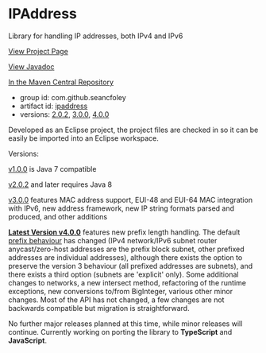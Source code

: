 # IPAddress
Library for handling IP addresses, both IPv4 and IPv6

[View Project Page](https://seancfoley.github.io/IPAddress/)

[View Javadoc](https://seancfoley.github.io/IPAddress/IPAddress/apidocs/)

[In the Maven Central Repository](https://repo1.maven.org/maven2/com/github/seancfoley/ipaddress/)
- group id: com.github.seancfoley
- artifact id: [ipaddress](https://search.maven.org/#search%7Cga%7C1%7Cipaddress)
- versions: [2.0.2](https://search.maven.org/#artifactdetails%7Ccom.github.seancfoley%7Cipaddress%7C2.0.2%7Cjar), [3.0.0](https://search.maven.org/#artifactdetails%7Ccom.github.seancfoley%7Cipaddress%7C3.0.0%7Cjar), [4.0.0](https://search.maven.org/#artifactdetails%7Ccom.github.seancfoley%7Cipaddress%7C4.0.0%7Cjar)

Developed as an Eclipse project, the project files are checked in so it can be easily be imported into an Eclipse workspace.

Versions:

[v1.0.0](https://github.com/seancfoley/IPAddress/releases/tag/v1.0.0) is Java 7 compatible

[v2.0.2](https://github.com/seancfoley/IPAddress/releases/tag/v2.0.2) and later requires Java 8

[v3.0.0](https://github.com/seancfoley/IPAddress/releases/tag/v3.0.0) features MAC address support, EUI-48 and EUI-64 MAC integration with IPv6, new address framework, new IP string formats parsed and produced, and other additions

**[Latest Version v4.0.0](https://github.com/seancfoley/IPAddress/releases/tag/v4.0.0)** features new prefix length handling.  The default [prefix behaviour](https://seancfoley.github.io/IPAddress/#_Prefix_Length_Handling) has changed (IPv4 network/IPv6 subnet router anycast/zero-host addresses are the prefix block subnet, other prefixed addresses are individual addresses), although there exists the option to preserve the version 3 behaviour (all prefixed addresses are subnets), and there exists a third option (subnets are 'explicit' only).  Some additional changes to networks, a new intersect method, refactoring of the runtime exceptions, new conversions to/from BigInteger, various other minor changes.  Most of the API has not changed, a few changes are not backwards compatible but migration is straightforward.

No further major releases planned at this time, while minor releases will continue.  Currently working on porting the library to **TypeScript** and **JavaScript**.
